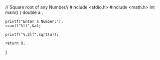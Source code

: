 // Square root of any Number//
#include <stdio.h>
#include <math.h>
int main() {
    double a ;
    
    printf("Enter a Number:");
    scanf("%lf",&a);
    
    printf("%.2lf",sqrt(a));
    
    return 0;
}
